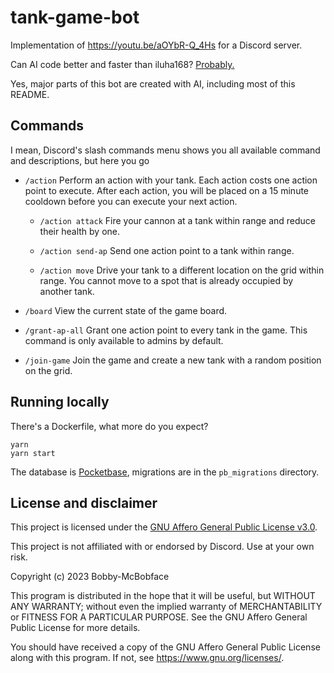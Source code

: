 # tank-game-bot

Implementation of https://youtu.be/aOYbR-Q_4Hs for a Discord server.

Can AI code better and faster than iluha168? [Probably.](https://github.com/iluha168/DiscordTankGame)

Yes, major parts of this bot are created with AI, including most of this README.

## Commands

I mean, Discord's slash commands menu shows you all available command and descriptions, but here you go

-   `/action` Perform an action with your tank. Each action costs one action point to execute. After each action, you will be placed on a 15 minute cooldown before you can execute your next action.

    -   `/action attack` Fire your cannon at a tank within range and reduce their health by one.

    -   `/action send-ap` Send one action point to a tank within range.

    -   `/action move` Drive your tank to a different location on the grid within range. You cannot move to a spot that is already occupied by another tank.

-   `/board` View the current state of the game board.

-   `/grant-ap-all` Grant one action point to every tank in the game. This command is only available to admins by default.

-   `/join-game` Join the game and create a new tank with a random position on the grid.

## Running locally

There's a Dockerfile, what more do you expect?

```
yarn
yarn start
```

The database is [Pocketbase](https://pocketbase.io), migrations are in the `pb_migrations` directory.

## License and disclaimer

This project is licensed under the [GNU Affero General Public License v3.0](https://www.gnu.org/licenses/agpl-3.0.en.html).

This project is not affiliated with or endorsed by Discord. Use at your own risk.

Copyright (c) 2023 Bobby-McBobface

This program is distributed in the hope that it will be useful, but WITHOUT ANY WARRANTY; without even the implied warranty of MERCHANTABILITY or FITNESS FOR A PARTICULAR PURPOSE. See the GNU Affero General Public License for more details.

You should have received a copy of the GNU Affero General Public License along with this program. If not, see https://www.gnu.org/licenses/.
